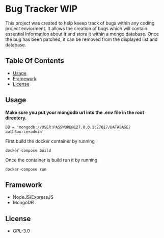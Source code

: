 # Bug Tracker WIP
This project was created to help keeep track of bugs within any coding project enviorment. It allows the creation of bugs which will contain essential information about it and store it within a mongo database. Once the bug has been patched, it can be removed from the displayed list and database.

## Table Of Contents
* [Usage](#usage)
* [Framework](#framework)
* [License](#license)

## Usage
**Make sure you put your mongodb url into the .env file in the root directory.**

`DB = 'mongodb://USER:PASSWORD@127.0.0.1:27017/DATABASE?authSource=admin'`

First build the docker container by running

`docker-compose build`

Once the container is build run it by running

`docker-compose run`

## Framework
* NodeJS/ExpressJS
* MongoDB

## License
* GPL-3.0